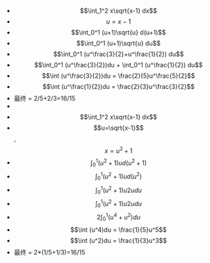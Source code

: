 - $$\int_1^2 x\sqrt{x-1} dx$$
- $$u=x-1$$
- $$\int_0^1 (u+1)\sqrt{u} d(u+1)$$
- $$\int_0^1 (u+1)\sqrt{u} du$$
- $$\int_0^1 (u^\frac{3}{2}+u^\frac{1}{2}) du$$
- $$\int_0^1 (u^\frac{3}{2})du + \int_0^1 (u^\frac{1}{2}) du$$
- $$\int (u^\frac{3}{2})du = \frac{2}{5}u^\frac{5}{2}$$
- $$\int (u^\frac{1}{2})du = \frac{2}{3}u^\frac{3}{2}$$
- 最终 = 2/5+2/3=16/15
-
- $$\int_1^2 x\sqrt{x-1} dx$$
- $$u=\sqrt{x-1}$$ , $$x=u^2+1$$
- $$\int_0^1 (u^2+1)u d(u^2+1)$$
- $$\int_0^1 (u^2+1)u d(u^2)$$
- $$\int_0^1 (u^2+1)u 2u du$$
- $$\int_0^1 (u^2+1)u 2u du$$
- $$2\int_0^1 (u^4+u^2)du$$
- $$\int (u^4)du = \frac{1}{5}u^5$$
- $$\int (u^2)du = \frac{1}{3}u^3$$
- 最终 = 2*(1/5+1/3)=16/15